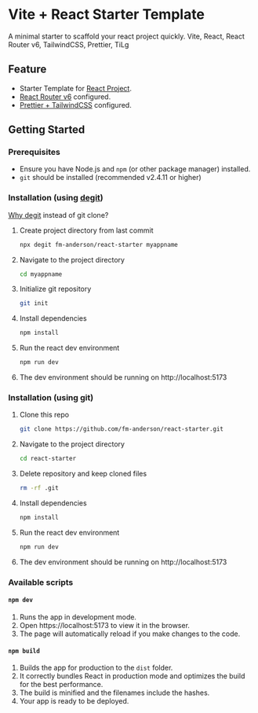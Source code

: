 # Vite + React Starter Template

A minimal starter to scaffold your react project quickly.
Vite, React, React Router v6, TailwindCSS, Prettier, TiLg

## Feature

- Starter Template for [React Project](https://react.dev/).
- [React Router v6](https://reactrouter.com/en/main/routers/picking-a-router#using-v64-data-apis) configured.
- [Prettier + TailwindCSS](https://tailwindcss.com/blog/automatic-class-sorting-with-prettier) configured.

## Getting Started

### Prerequisites

- Ensure you have Node.js and `npm` (or other package manager) installed.
- `git` should be installed (recommended v2.4.11 or higher)

### Installation (using [degit](https://github.com/Rich-Harris/degit))

[Why degit](https://github.com/Rich-Harris/degit#wait-isnt-this-just-git-clone---depth-1) instead of git clone?

1. Create project directory from last commit
   ```sh
   npx degit fm-anderson/react-starter myappname
   ```
2. Navigate to the project directory
   ```sh
   cd myappname
   ```
3. Initialize git repository
   ```sh
   git init
   ```
4. Install dependencies
   ```sh
   npm install
   ```
5. Run the react dev environment
   ```sh
   npm run dev
   ```
6. The dev environment should be running on http://localhost:5173

### Installation (using git)

1. Clone this repo
   ```sh
   git clone https://github.com/fm-anderson/react-starter.git
   ```
2. Navigate to the project directory
   ```sh
   cd react-starter
   ```
3. Delete repository and keep cloned files
   ```sh
   rm -rf .git
   ```
4. Install dependencies
   ```sh
   npm install
   ```
5. Run the react dev environment
   ```sh
   npm run dev
   ```
6. The dev environment should be running on http://localhost:5173

### Available scripts

#### `npm dev`

1. Runs the app in development mode.
2. Open https://localhost:5173 to view it in the browser.
3. The page will automatically reload if you make changes to the code.

#### `npm build`

1. Builds the app for production to the `dist` folder.
2. It correctly bundles React in production mode and optimizes the build for the best performance.
3. The build is minified and the filenames include the hashes.
4. Your app is ready to be deployed.
